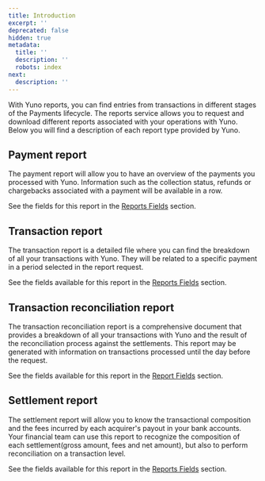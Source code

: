 ```yaml
---
title: Introduction
excerpt: ''
deprecated: false
hidden: true
metadata:
  title: ''
  description: ''
  robots: index
next:
  description: ''
---
```

With Yuno reports, you can find entries from transactions in different stages of the Payments lifecycle. The reports service allows you to request and download different reports associated with your operations with Yuno. Below you will find a description of each report type provided by Yuno.

## Payment report

The payment report will allow you to have an overview of the payments you processed with Yuno. Information such as the collection status, refunds or chargebacks associated with a payment will be available in a row.

See the fields for this report in the [Reports Fields](https://docs.y.uno/reference/reports-fields) section.

## Transaction report

The transaction report is a detailed file where you can find the breakdown of all your transactions with Yuno. They will be related to a specific payment in a period selected in the report request.

See the fields available for this report in the [Reports Fields](https://docs.y.uno/reference/reports-fields) section.

## Transaction reconciliation report

The transaction reconciliation report is a comprehensive document that provides a breakdown of all your transactions with Yuno and the result of the reconciliation process against the settlements. This report may be generated with information on transactions processed until the day before the request.

See the fields available for this report in the [Report Fields](ref:reports-fields#transaction-reconciliation-report) section.

## Settlement report

The settlement report will allow you to know the transactional composition and the fees incurred by each acquirer's payout in your bank accounts.  
Your financial team can use this report to recognize the composition of each settlement(gross amount, fees and net amount), but also to perform reconciliation on a transaction level.

See the fields available for this report in the [Reports Fields](ref:reports-fields#settlement-report) section.